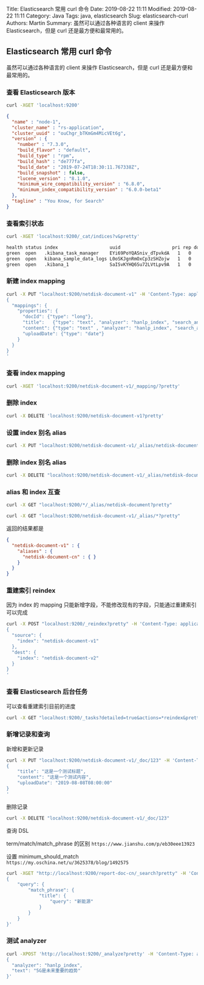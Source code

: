 Title: Elasticsearch 常用 curl 命令
Date: 2019-08-22 11:11
Modified: 2019-08-22 11:11
Category: Java
Tags: java, elasticsearch
Slug: elasticsearch-curl
Authors: Martin
Summary: 虽然可以通过各种语言的 client 来操作 Elasticsearch，但是 curl 还是最方便和最常用的。

## Elasticsearch 常用 curl 命令

虽然可以通过各种语言的 client 来操作 Elasticsearch，但是 curl 还是最方便和最常用的。

### 查看 Elasticsearch 版本

```sh
curl -XGET 'localhost:9200'
```

```json
{
  "name" : "node-1",
  "cluster_name" : "rs-application",
  "cluster_uuid" : "ouChgr_bTKmGm4MicVEt6g",
  "version" : {
    "number" : "7.3.0",
    "build_flavor" : "default",
    "build_type" : "rpm",
    "build_hash" : "de777fa",
    "build_date" : "2019-07-24T18:30:11.767338Z",
    "build_snapshot" : false,
    "lucene_version" : "8.1.0",
    "minimum_wire_compatibility_version" : "6.8.0",
    "minimum_index_compatibility_version" : "6.0.0-beta1"
  },
  "tagline" : "You Know, for Search"
}
```

### 查看索引状态

```sh
curl -XGET 'localhost:9200/_cat/indices?v&pretty'
```

```sh
health status index                   uuid                   pri rep docs.count docs.deleted store.size pri.store.size
green  open   .kibana_task_manager    EYi69PoYQASniv_dTpvkdA   1   0          2            0     30.8kb         30.8kb
green  open   kibana_sample_data_logs L0oSKJgnRmOxCp3zSHZojw   1   0      14075            0     11.5mb         11.5mb
green  open   .kibana_1               SaISvKYHQ6Su72LVtLpv9A   1   0         44            1    127.7kb        127.7kb
```

### 新建 index mapping

```sh
curl -X PUT "localhost:9200/netdisk-document-v1" -H 'Content-Type: application/json' -d'
{
  "mappings": {
    "properties": {
      "docId": {"type": "long"},
      "title":   {"type": "text", "analyzer": "hanlp_index", "search_analyzer": "hanlp_nlp", "index_options" : "offsets"}, 
      "content": {"type": "text" , "analyzer": "hanlp_index", "search_analyzer": "hanlp_nlp", "index_options" : "offsets"}, 
      "uploadDate": {"type": "date"}
    }
  }
}
'
```

### 查看 index mapping

```sh
curl -XGET 'localhost:9200/netdisk-document-v1/_mapping/?pretty'
```

### 删除 index

```sh
curl -X DELETE 'localhost:9200/netdisk-document-v1?pretty'
```

### 设置 index 别名 alias

```sh
curl -X PUT "localhost:9200/netdisk-document-v1/_alias/netdisk-document?pretty"
```

### 删除 index 别名 alias

```sh
curl -X DELETE "localhost:9200/netdisk-document-v1/_alias/netdisk-document?pretty"
```

### alias 和 index 互查

```sh
curl -X GET "localhost:9200/*/_alias/netdisk-document?pretty"
```

```sh
curl -X GET "localhost:9200/netdisk-document-v1/_alias/*?pretty"
```

返回的结果都是

```json
{
  "netdisk-document-v1" : {
    "aliases" : {
      "netdisk-document-cn" : { }
    }
  }
}
```

### 重建索引 reindex

因为 index 的 mapping 只能新增字段，不能修改现有的字段，只能通过重建索引可以完成

```sh
curl -X POST "localhost:9200/_reindex?pretty" -H 'Content-Type: application/json' -d'
{
  "source": {
    "index": "netdisk-document-v1"
  },
  "dest": {
    "index": "netdisk-document-v2"
  }
}
'
```

### 查看 Elasticsearch 后台任务

可以查看重建索引目前的进度

```sh
curl -X GET "localhost:9200/_tasks?detailed=true&actions=*reindex&pretty"
```

### 新增记录和查询

新增和更新记录

```sh
curl -X PUT "localhost:9200/netdisk-document-v1/_doc/123" -H 'Content-Type: application/json' -d'
{
    "title": "这是一个测试标题", 
    "content": "这是一个测试内容", 
    "uploadDate": "2019-08-08T08:00:00"
}
'
```

删除记录

```sh
curl -X DELETE "localhost:9200/netdisk-document-v1/_doc/123"
```

查询 DSL

term/match/match_phrase 的区别 `https://www.jianshu.com/p/eb30eee13923`

设置 minimum_should_match `https://my.oschina.net/u/3625378/blog/1492575`

```sh
curl -XGET "http://localhost:9200/report-doc-cn/_search?pretty" -H 'Content-Type: application/json' -d'
{
    "query": {
        "match_phrase": {
            "title": {
                "query": "新能源"
            }
        }
    }
}'
```


### 测试 analyzer

```sh
curl -XPOST 'http://localhost:9200/_analyze?pretty' -H 'Content-Type: application/json' -d'
{
  "analyzer": "hanlp_index",
  "text": "5G是未来重要的趋势"
}'
```

